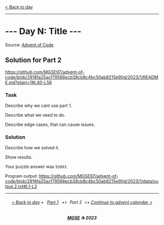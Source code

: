 [< Back to day](../README.md)

---

# --- Day N: Title ---

Source: [Advent of Code](https://adventofcode.com/2023/day/1)

## Solution for Part 2

<https://github.com/MGSE97/advent-of-code/blob/2918fa25acf79566ecb38cb8c4bc50ab8215e90d/2023/1/README.md?plain=1#L40-L56>

### Task

Describe why we cant use part 1.

Describe what we need to do.

Describe edge cases, that can cause issues.

### Solution

Describe how we solved it.

Show results.

Your puzzle answer was `55093`.

Program output:
<https://github.com/MGSE97/advent-of-code/blob/2918fa25acf79566ecb38cb8c4bc50ab8215e90d/2023/1/data/output.2.txt#L1-L2>

---

<h6 align="center">

[< Back to day](../README.md)
• &nbsp; [Part 1](../Solution.1.md) &nbsp;
•>&nbsp; Part 2 &nbsp;<•
[Continue to advent calendar >](../Solution.2.md)

</h6>

<h6 align="center">

<b><a href="https://github.com/MGSE97" target="_blank">MGSE</a> ☕ 2023</b>

</h6>
